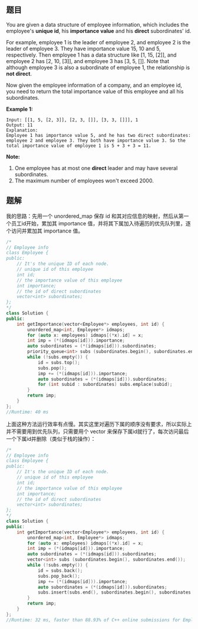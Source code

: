## 题目

You are given a data structure of employee information, which includes the employee's **unique id**, his **importance value** and his **direct** subordinates' id.

For example, employee 1 is the leader of employee 2, and employee 2 is the leader of employee 3. They have importance value 15, 10 and 5, respectively. Then employee 1 has a data structure like [1, 15, [2]], and employee 2 has [2, 10, [3]], and employee 3 has [3, 5, []]. Note that although employee 3 is also a subordinate of employee 1, the relationship is **not direct**.

Now given the employee information of a company, and an employee id, you need to return the total importance value of this employee and all his subordinates.

**Example 1:**

```
Input: [[1, 5, [2, 3]], [2, 3, []], [3, 3, []]], 1
Output: 11
Explanation:
Employee 1 has importance value 5, and he has two direct subordinates: employee 2 and employee 3. They both have importance value 3. So the total importance value of employee 1 is 5 + 3 + 3 = 11.
```

 

**Note:**

1. One employee has at most one **direct** leader and may have several subordinates.
2. The maximum number of employees won't exceed 2000.

 

## 题解

我的思路：先用一个 unordered_map 保存 id 和其对应信息的映射，然后从第一个员工id开始，累加其 importance 值，并将其下属加入待遍历的优先队列里，逐个访问并累加其 importance 值。

```c++
/*
// Employee info
class Employee {
public:
    // It's the unique ID of each node.
    // unique id of this employee
    int id;
    // the importance value of this employee
    int importance;
    // the id of direct subordinates
    vector<int> subordinates;
};
*/
class Solution {
public:
    int getImportance(vector<Employee*> employees, int id) {
        unordered_map<int, Employee*> idmaps;
        for (auto x: employees) idmaps[(*x).id] = x;
        int imp = (*(idmaps[id])).importance;
        auto subordinates = (*(idmaps[id])).subordinates;
        priority_queue<int> subs (subordinates.begin(), subordinates.end());
        while (!subs.empty()) {
            id = subs.top();
            subs.pop();
            imp += (*(idmaps[id])).importance;
            auto subordinates = (*(idmaps[id])).subordinates;
            for (int subid : subordinates) subs.emplace(subid);
        }
        return imp;
    }
};
//Runtime: 40 ms
```

上面这种方法运行效率有点慢。其实这里对遍历下属的顺序没有要求，所以实际上并不需要用到优先队列，只需要用个 vector 来保存下属id就行了，每次访问最后一个下属id并删除（类似于栈的操作）：

```c++
/*
// Employee info
class Employee {
public:
    // It's the unique ID of each node.
    // unique id of this employee
    int id;
    // the importance value of this employee
    int importance;
    // the id of direct subordinates
    vector<int> subordinates;
};
*/
class Solution {
public:
    int getImportance(vector<Employee*> employees, int id) {
        unordered_map<int, Employee*> idmaps;
        for (auto x: employees) idmaps[(*x).id] = x;
        int imp = (*(idmaps[id])).importance;
        auto subordinates = (*(idmaps[id])).subordinates;
        vector<int> subs (subordinates.begin(), subordinates.end());
        while (!subs.empty()) {
            id = subs.back();
            subs.pop_back();
            imp += (*(idmaps[id])).importance;
            auto subordinates = (*(idmaps[id])).subordinates;
            subs.insert(subs.end(), subordinates.begin(), subordinates.end());
        }
        return imp;
    }
};
//Runtime: 32 ms, faster than 88.93% of C++ online submissions for Employee Importance.
```
